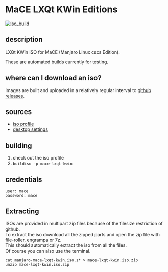 # MaCE LXQt KWin Editions
[![iso_build](https://github.com/commonsourcecs/mace-lxqt-kwin-iso/workflows/iso_build/badge.svg)](https://github.com/commonsourcecs/mace-lxqt-kwin-iso/actions)

## description

LXQt KWin ISO for MaCE (Manjaro Linux cscs Edition). 

These are automated builds currently for testing. 

## where can I download an iso?

Images are built and uploaded in a relatively regular interval to [github releases](https://github.com/commonsourcecs/mace-lxqt-kwin-iso/releases).

## sources

- [iso profile](https://github.com/commonsourcecs/iso-profiles/tree/master/community/mace-lxqt-kwin)
- [desktop settings](https://gitlab.manjaro.org/profiles-and-settings/manjaro-lxqt-settings)

## building

1. check out the iso profile
2. `buildiso -p mace-lxqt-kwin`

## credentials

```
user: mace
password: mace
```
## Extracting

ISOs are provided in multipart zip files because of the filesize restriction of github.</br>
To extract the iso download all the zipped parts and open the zip file with file-roller, engrampa or 7z.</br>
This should automatically extract the iso from all the files.</br>
Of course you can also use the terminal. 
```
cat manjaro-mace-lxqt-kwin.iso.z* > mace-lxqt-kwin.iso.zip
unzip mace-lxqt-kwin.iso.zip
```
